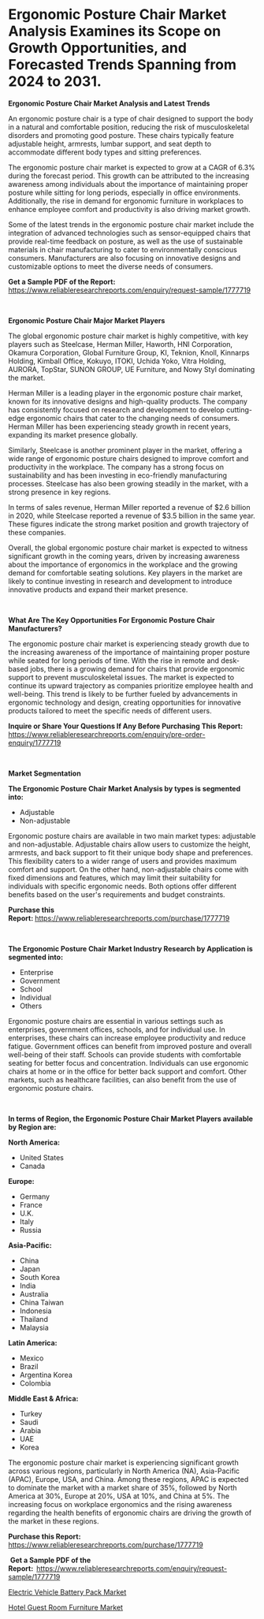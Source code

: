 <p><h1>Ergonomic Posture Chair Market Analysis Examines its Scope on Growth Opportunities, and Forecasted Trends Spanning from 2024 to 2031.</h1></p><p><strong>Ergonomic Posture Chair Market Analysis and Latest Trends</strong></p>
<p><p>An ergonomic posture chair is a type of chair designed to support the body in a natural and comfortable position, reducing the risk of musculoskeletal disorders and promoting good posture. These chairs typically feature adjustable height, armrests, lumbar support, and seat depth to accommodate different body types and sitting preferences.</p><p>The ergonomic posture chair market is expected to grow at a CAGR of 6.3% during the forecast period. This growth can be attributed to the increasing awareness among individuals about the importance of maintaining proper posture while sitting for long periods, especially in office environments. Additionally, the rise in demand for ergonomic furniture in workplaces to enhance employee comfort and productivity is also driving market growth.</p><p>Some of the latest trends in the ergonomic posture chair market include the integration of advanced technologies such as sensor-equipped chairs that provide real-time feedback on posture, as well as the use of sustainable materials in chair manufacturing to cater to environmentally conscious consumers. Manufacturers are also focusing on innovative designs and customizable options to meet the diverse needs of consumers.</p></p>
<p><strong>Get a Sample PDF of the Report:&nbsp;</strong> <a href="https://www.reliableresearchreports.com/enquiry/request-sample/1777719">https://www.reliableresearchreports.com/enquiry/request-sample/1777719</a></p>
<p>&nbsp;</p>
<p><strong>Ergonomic Posture Chair Major Market Players</strong></p>
<p><p>The global ergonomic posture chair market is highly competitive, with key players such as Steelcase, Herman Miller, Haworth, HNI Corporation, Okamura Corporation, Global Furniture Group, KI, Teknion, Knoll, Kinnarps Holding, Kimball Office, Kokuyo, ITOKI, Uchida Yoko, Vitra Holding, AURORA, TopStar, SUNON GROUP, UE Furniture, and Nowy Styl dominating the market.</p><p>Herman Miller is a leading player in the ergonomic posture chair market, known for its innovative designs and high-quality products. The company has consistently focused on research and development to develop cutting-edge ergonomic chairs that cater to the changing needs of consumers. Herman Miller has been experiencing steady growth in recent years, expanding its market presence globally.</p><p>Similarly, Steelcase is another prominent player in the market, offering a wide range of ergonomic posture chairs designed to improve comfort and productivity in the workplace. The company has a strong focus on sustainability and has been investing in eco-friendly manufacturing processes. Steelcase has also been growing steadily in the market, with a strong presence in key regions.</p><p>In terms of sales revenue, Herman Miller reported a revenue of $2.6 billion in 2020, while Steelcase reported a revenue of $3.5 billion in the same year. These figures indicate the strong market position and growth trajectory of these companies.</p><p>Overall, the global ergonomic posture chair market is expected to witness significant growth in the coming years, driven by increasing awareness about the importance of ergonomics in the workplace and the growing demand for comfortable seating solutions. Key players in the market are likely to continue investing in research and development to introduce innovative products and expand their market presence.</p></p>
<p>&nbsp;</p>
<p><strong>What Are The Key Opportunities For Ergonomic Posture Chair Manufacturers?</strong></p>
<p><p>The ergonomic posture chair market is experiencing steady growth due to the increasing awareness of the importance of maintaining proper posture while seated for long periods of time. With the rise in remote and desk-based jobs, there is a growing demand for chairs that provide ergonomic support to prevent musculoskeletal issues. The market is expected to continue its upward trajectory as companies prioritize employee health and well-being. This trend is likely to be further fueled by advancements in ergonomic technology and design, creating opportunities for innovative products tailored to meet the specific needs of different users.</p></p>
<p><strong>Inquire or Share Your Questions If Any Before Purchasing This Report:</strong> <a href="https://www.reliableresearchreports.com/enquiry/pre-order-enquiry/1777719">https://www.reliableresearchreports.com/enquiry/pre-order-enquiry/1777719</a></p>
<p>&nbsp;</p>
<p><strong>Market Segmentation</strong></p>
<p><strong>The Ergonomic Posture Chair Market Analysis by types is segmented into:</strong></p>
<p><ul><li>Adjustable</li><li>Non-adjustable</li></ul></p>
<p><p>Ergonomic posture chairs are available in two main market types: adjustable and non-adjustable. Adjustable chairs allow users to customize the height, armrests, and back support to fit their unique body shape and preferences. This flexibility caters to a wider range of users and provides maximum comfort and support. On the other hand, non-adjustable chairs come with fixed dimensions and features, which may limit their suitability for individuals with specific ergonomic needs. Both options offer different benefits based on the user's requirements and budget constraints.</p></p>
<p><strong>Purchase this Report:&nbsp;</strong><a href="https://www.reliableresearchreports.com/purchase/1777719">https://www.reliableresearchreports.com/purchase/1777719</a></p>
<p>&nbsp;</p>
<p><strong>The Ergonomic Posture Chair Market Industry Research by Application is segmented into:</strong></p>
<p><ul><li>Enterprise</li><li>Government</li><li>School</li><li>Individual</li><li>Others</li></ul></p>
<p><p>Ergonomic posture chairs are essential in various settings such as enterprises, government offices, schools, and for individual use. In enterprises, these chairs can increase employee productivity and reduce fatigue. Government offices can benefit from improved posture and overall well-being of their staff. Schools can provide students with comfortable seating for better focus and concentration. Individuals can use ergonomic chairs at home or in the office for better back support and comfort. Other markets, such as healthcare facilities, can also benefit from the use of ergonomic posture chairs.</p></p>
<p>&nbsp;</p>
<p><strong>In terms of Region, the Ergonomic Posture Chair Market Players available by Region are:</strong></p>
<p>
    <p> <strong> North America: </strong>
        <ul>
            <li>United States</li>
            <li>Canada</li>
        </ul>
        </p> 
    <p> <strong> Europe: </strong>
        <ul>
            <li>Germany</li>
            <li>France</li>
            <li>U.K.</li>
            <li>Italy</li>
            <li>Russia</li>
        </ul>
        </p> 
    <p> <strong> Asia-Pacific: </strong>
        <ul>
            <li>China</li>
            <li>Japan</li>
            <li>South Korea</li>
            <li>India</li>
            <li>Australia</li>
            <li>China Taiwan</li>
            <li>Indonesia</li>
            <li>Thailand</li>
            <li>Malaysia</li>
        </ul>
        </p> 
    <p> <strong> Latin America: </strong>
        <ul>
            <li>Mexico</li>
            <li>Brazil</li>
            <li>Argentina Korea</li>
            <li>Colombia</li>
        </ul>
        </p> 
    <p> <strong> Middle East & Africa: </strong>
        <ul>
            <li>Turkey</li>
            <li>Saudi</li>
            <li>Arabia</li>
            <li>UAE</li>
            <li>Korea</li>
        </ul>
    </p>
    </p>
<p><p>The ergonomic posture chair market is experiencing significant growth across various regions, particularly in North America (NA), Asia-Pacific (APAC), Europe, USA, and China. Among these regions, APAC is expected to dominate the market with a market share of 35%, followed by North America at 30%, Europe at 20%, USA at 10%, and China at 5%. The increasing focus on workplace ergonomics and the rising awareness regarding the health benefits of ergonomic chairs are driving the growth of the market in these regions.</p></p>
<p><strong>Purchase this Report: </strong><a href="https://www.reliableresearchreports.com/purchase/1777719">https://www.reliableresearchreports.com/purchase/1777719</a></p>
<p>&nbsp;<strong>Get a Sample PDF of the Report:&nbsp;&nbsp;</strong><a href="https://www.reliableresearchreports.com/enquiry/request-sample/1777719">https://www.reliableresearchreports.com/enquiry/request-sample/1777719</a></p>
<p><strong></strong></p>
<p><p><a href="https://iodized-pantydraco-05c.notion.site/Electric-Vehicle-Battery-Pack-Market-with-the-goal-of-estimating-the-market-size-and-future-growth-p-fe70c19d4abc4c36b0dedab2bb69c3b3">Electric Vehicle Battery Pack Market</a></p><p><a href="https://github.com/NorbertYates/Market-Research-Report-List-4/blob/main/hotel-guest-room-furniture-market.md">Hotel Guest Room Furniture Market</a></p></p>